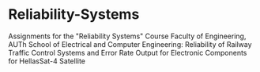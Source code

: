 # Reliability-Systems
Assignments for the "Reliability Systems" Course Faculty of Engineering, AUTh School of Electrical and Computer Engineering: Reliability of Railway Traffic Control Systems and  Error Rate Output for Electronic Components for HellasSat-4 Satellite
